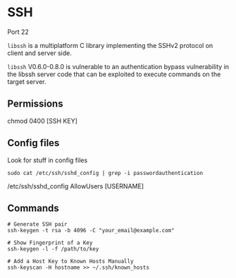 # SSH

Port 22


`libssh` is a multiplatform C library implementing the SSHv2 protocol on client and server side.

`libssh` V0.6.0-0.8.0 is vulnerable to an authentication bypass vulnerability in the libssh server code that can be exploited to execute commands on the target server.




## Permissions
chmod 0400 [SSH KEY]



## Config files

Look for stuff in config files

`sudo cat /etc/ssh/sshd_config | grep -i passwordauthentication`



/etc/ssh/sshd_config
	AllowUsers [USERNAME]
	





## Commands
```
# Generate SSH pair
ssh-keygen -t rsa -b 4096 -C "your_email@example.com"

# Show Fingerprint of a Key
ssh-keygen -l -f /path/to/key

# Add a Host Key to Known Hosts Manually
ssh-keyscan -H hostname >> ~/.ssh/known_hosts


```

